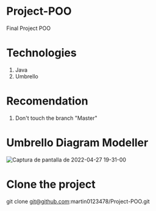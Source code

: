 # Project-POO
Final Project POO

# Technologies
1. Java
2. Umbrello

# Recomendation
1. Don't touch the branch "Master"

# Umbrello Diagram Modeller
![Captura de pantalla de 2022-04-27 19-31-00](https://user-images.githubusercontent.com/77118215/165653481-412d81cd-8d4a-4290-84a2-cf173725c55f.png)

# Clone the project
git clone git@github.com:martin0123478/Project-POO.git


